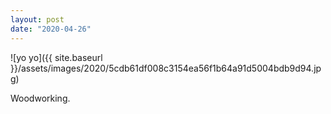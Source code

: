 ```yaml
---
layout: post
date: "2020-04-26"
---
```


![yo yo]({{ site.baseurl }}/assets/images/2020/5cdb61df008c3154ea56f1b64a91d5004bdb9d94.jpg)

Woodworking.
